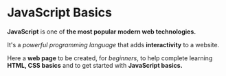 # JavaScript Basics
<p><strong>JavaScript</strong> is one of <strong>the most popular modern web technologies.</strong>
<p>It's a <em>powerful programming language</em> that adds <strong>interactivity</strong> to a website.</p>
Here a <strong>web page</strong> to be created, for <em>beginners</em>, to help complete learning <strong>HTML, CSS basics</strong> and to get started with <strong>JavaScript basics.</strong>
